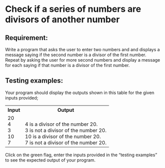 # Check if a series of numbers are divisors of another number

## Requirement:

Write a program that asks the user to enter two numbers and and displays a message saying if the second number is a divisor of the first number.
Repeat by asking the user for more second numbers and display a message for each saying if that number is a divisor of the first number.

## Testing examples:

Your program should display the outputs shown in this table for the given inputs provided;

<table>
  <tr>
    <th>Input</th>
    <th>Output</th>
  </tr>
  <tr>
    <td>20<br>4<br>3<br>10<br>7</td>
    <td><br>4 is a divisor of the number 20.<br>3 is not a divisor of the number 20.<br>10 is a divisor of the number 20.<br>7 is not a divisor of the number 20.</td>
  </tr>
</table>

Click on the green flag, enter the inputs provided in the “testing examples” to see the expected output of your program.
